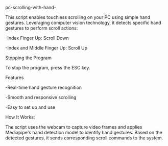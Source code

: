 pc-scrolling-with-hand-

This script enables touchless scrolling on your PC using simple hand gestures. Leveraging computer vision technology, it detects specific hand gestures to perform scroll actions:

-Index Finger Up: Scroll Down

-Index and Middle Finger Up: Scroll Up

Stopping the Program

To stop the program, press the ESC key.

Features

-Real-time hand gesture recognition

-Smooth and responsive scrolling

-Easy to set up and use

How It Works:

The script uses the webcam to capture video frames and applies Mediapipe's hand detection model to identify hand gestures. Based on the detected gestures, it sends corresponding scroll commands to the system.
